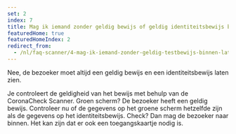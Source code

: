 ```yaml
---
set: 2
index: 7
title: Mag ik iemand zonder geldig bewijs of geldig identiteitsbewijs binnen laten?  
featuredHome: true
featuredHomeIndex: 2
redirect_from: 
  - /nl/faq-scanner/4-mag-ik-iemand-zonder-geldig-testbewijs-binnen-laten
---
```

Nee, de bezoeker moet altijd een geldig bewijs en een identiteitsbewijs laten zien.

Je controleert de geldigheid van het bewijs met behulp van de CoronaCheck Scanner. Groen scherm? De bezoeker heeft een geldig bewijs. Controleer nu of de gegevens op het groene scherm hetzelfde zijn als de gegevens op het identiteitsbewijs. Check? Dan mag de bezoeker naar binnen. Het kan zijn dat er ook een toegangskaartje nodig is. 
